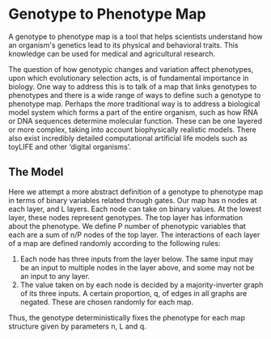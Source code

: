# Genotype to Phenotype Map

A genotype to phenotype map is a tool that helps scientists understand how an organism's genetics lead to its physical and behavioral traits. This knowledge can be used for medical and agricultural research.

The question of how genotypic changes and variation affect phenotypes, upon which
evolutionary selection acts, is of fundamental importance in biology. One way to address
this is to talk of a map that links genotypes to phenotypes and there is a wide range of
ways to define such a genotype to phenotype map. Perhaps the more traditional way
is to address a biological model system which forms a part of the entire organism, such
as how RNA or DNA sequences determine molecular function. These can be one
layered or more complex, taking into account biophysically realistic models. There also
exist incredibly detailed computational artificial life models such as toyLIFE and other
‘digital organisms’.

## The Model

Here we attempt a more abstract definition of a genotype to phenotype map in terms
of binary variables related through gates. Our map has n nodes at each layer, and L
layers. 
Each node can take on binary values. At the lowest layer, these nodes represent
genotypes. The top layer has information about the phenotype. 
We define P number of phenotypic variables that each are a sum of n/P nodes of the top layer.
The interactions of each layer of a map are defined randomly according to the following rules: 

1) Each node has three inputs from the layer below. The same input may be an input to multiple
nodes in the layer above, and some may not be an input to any layer. 
2) The value taken on by each node is decided by a majority-inverter graph of its three inputs. A certain
proportion, q, of edges in all graphs are negated. These are chosen randomly for each map.

Thus, the genotype deterministically fixes the phenotype for each map structure given
by parameters n, L and q.
